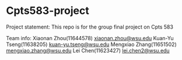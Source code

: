 # Cpts583-project

Project statement:
This repo is for the group final project on Cpts 583

Team info:
Xiaonan Zhou(11644578) xiaonan.zhou@wsu.edu
Kuan-Yu Tseng(11638205) kuan-yu.tseng@wsu.edu
Mengxiao Zhang(11651502) mengxiao.zhang@wsu.edu
Lei Chen(11623427) lei.chen2@wsu.edu
